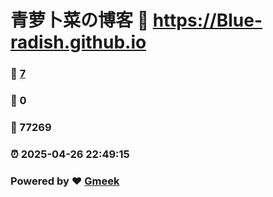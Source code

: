 # 青萝卜菜の博客 :link: https://Blue-radish.github.io 
### :page_facing_up: [7](https://Blue-radish.github.io/tag.html) 
### :speech_balloon: 0 
### :hibiscus: 77269 
### :alarm_clock: 2025-04-26 22:49:15 
### Powered by :heart: [Gmeek](https://github.com/Meekdai/Gmeek)
